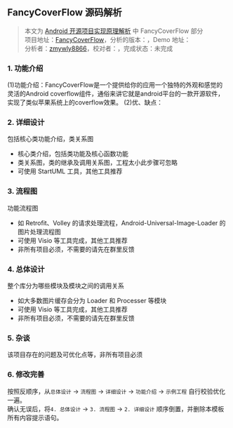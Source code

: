 FancyCoverFlow  源码解析
----------------
> 本文为 [Android 开源项目实现原理解析](https://github.com/android-cn/android-open-project-analysis) 中 FancyCoverFlow 部分  
> 项目地址：[FancyCoverFlow](https://github.com/davidschreiber/FancyCoverFlow)，分析的版本：，Demo 地址：    
> 分析者：[zmywly8866](https://github.com/zmywly8866)，校对者：，完成状态：未完成   

### 1. 功能介绍  
(1)功能介绍：FancyCoverFlow是一个提供给你的应用一个独特的外观和感觉的灵活的Android coverflow组件，通俗来讲它就是android平台的一款开源软件，实现了类似苹果系统上的coverflow效果。
(2)优、缺点：


### 2. 详细设计
包括核心类功能介绍，类关系图  
- 核心类介绍，包括类功能及核心函数功能  
- 类关系图，类的继承及调用关系图，工程太小此步骤可忽略  
- 可使用 StartUML 工具，其他工具推荐 

### 3. 流程图
功能流程图  
- 如 Retrofit、Volley 的请求处理流程，Android-Universal-Image-Loader 的图片处理流程图  
- 可使用 Visio 等工具完成，其他工具推荐
- 非所有项目必须，不需要的请先在群里反馈  

### 4. 总体设计
整个库分为哪些模块及模块之间的调用关系  
- 如大多数图片缓存会分为 Loader 和 Processer 等模块  
- 可使用 Visio 等工具完成，其他工具推荐
- 非所有项目必须，不需要的请先在群里反馈  

### 5. 杂谈
该项目存在的问题及可优化点等，非所有项目必须

### 6. 修改完善  
按照反顺序，从`总体设计` -> `流程图` -> `详细设计` -> `功能介绍` -> `示例工程` 自行校验优化一遍。  
确认无误后，将`4. 总体设计` -> `3. 流程图` -> `2. 详细设计` 顺序倒置，并删除本模板所有内容提示语句。   
